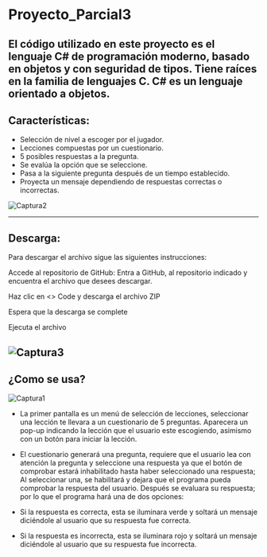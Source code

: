 # Proyecto_Parcial3
El código utilizado en este proyecto es el lenguaje C# de programación moderno, basado en objetos y con seguridad de tipos. Tiene raíces en la familia de lenguajes C. C# es un lenguaje orientado a objetos.
- 

Características:
-
- Selección de nivel a escoger por el jugador.
- Lecciones compuestas por un cuestionario.
- 5 posibles respuestas a la pregunta.
- Se evalúa la opción que se seleccione.
- Pasa a la siguiente pregunta después de un tiempo establecido.
- Proyecta un mensaje dependiendo de respuestas correctas o incorrectas.

![Captura2](https://github.com/CheiJesus09/ProyectoParcial3/assets/163068516/22ec7cd0-f272-43f1-9a1b-92ac4a64b825)

--------------------------------------------------------------------------------------------------------------------------------------------------------------------------------
Descarga:
-

Para descargar el archivo sigue las siguientes instrucciones:

Accede al repositorio de GitHub: Entra a GitHub, al repositorio indicado y encuentra el archivo que desees descargar.

Haz clic en <> Code y descarga el archivo ZIP

Espera que la descarga se complete

Ejecuta el archivo

![Captura3](https://github.com/CheiJesus09/ProyectoParcial3/assets/163068516/30ff2116-1926-4b34-bf00-650c5f68642b)
-----------------------------------------------------------------------------------------------------------------------------------------------------------------------------------
¿Como se usa?
-

![Captura1](https://github.com/CheiJesus09/ProyectoParcial3/assets/163068516/72099819-1ea2-423b-b577-abeec436f574)

- La primer pantalla es un menú de selección de lecciones, seleccionar una lección te llevara a un cuestionario de 5 preguntas. Aparecera un pop-up indicando la lección que el usuario este escogiendo, asimismo con un botón para iniciar la lección.

- El cuestionario generará una pregunta, requiere que el usuario lea con atención la pregunta y seleccione una respuesta ya que el botón de comprobar estará inhabilitado hasta haber seleccionado una respuesta; Al seleccionar una, se habilitará y dejara que el programa pueda comprobar la respuesta del usuario. Después se evaluara su respuesta; por lo que el programa hará una de dos opciones:

- Si la respuesta es correcta, esta se iluminara verde y soltará un mensaje diciéndole al usuario que su respuesta fue correcta.

- Si la respuesta es incorrecta, esta se iluminara rojo y soltará un mensaje diciéndole al usuario que su respuesta fue incorrecta.
